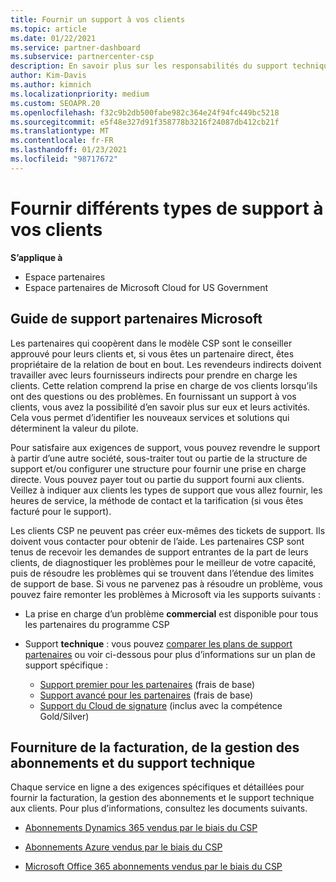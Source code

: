 ```yaml
---
title: Fournir un support à vos clients
ms.topic: article
ms.date: 01/22/2021
ms.service: partner-dashboard
ms.subservice: partnercenter-csp
description: En savoir plus sur les responsabilités du support technique pour les partenaires du programme CSP. Couvre la prise en charge de la facturation, de la gestion des abonnements et des problèmes techniques.
author: Kim-Davis
ms.author: kimnich
ms.localizationpriority: medium
ms.custom: SEOAPR.20
ms.openlocfilehash: f32c9b2db500fabe982c364e24f94fc449bc5218
ms.sourcegitcommit: e5f48e327d91f358778b3216f24087db412cb21f
ms.translationtype: MT
ms.contentlocale: fr-FR
ms.lasthandoff: 01/23/2021
ms.locfileid: "98717672"
---
```

# <a name="providing-different-types-of-support-to-your-customers"></a>Fournir différents types de support à vos clients

**S’applique à**

-  Espace partenaires
-  Espace partenaires de Microsoft Cloud for US Government


## <a name="microsoft-partner-support-guidance"></a>Guide de support partenaires Microsoft

Les partenaires qui coopèrent dans le modèle CSP sont le conseiller approuvé pour leurs clients et, si vous êtes un partenaire direct, êtes propriétaire de la relation de bout en bout. Les revendeurs indirects doivent travailler avec leurs fournisseurs indirects pour prendre en charge les clients. Cette relation comprend la prise en charge de vos clients lorsqu’ils ont des questions ou des problèmes. En fournissant un support à vos clients, vous avez la possibilité d’en savoir plus sur eux et leurs activités. Cela vous permet d’identifier les nouveaux services et solutions qui déterminent la valeur du pilote.

Pour satisfaire aux exigences de support, vous pouvez revendre le support à partir d’une autre société, sous-traiter tout ou partie de la structure de support et/ou configurer une structure pour fournir une prise en charge directe. Vous pouvez payer tout ou partie du support fourni aux clients. Veillez à indiquer aux clients les types de support que vous allez fournir, les heures de service, la méthode de contact et la tarification (si vous êtes facturé pour le support).

Les clients CSP ne peuvent pas créer eux-mêmes des tickets de support. Ils doivent vous contacter pour obtenir de l’aide. Les partenaires CSP sont tenus de recevoir les demandes de support entrantes de la part de leurs clients, de diagnostiquer les problèmes pour le meilleur de votre capacité, puis de résoudre les problèmes qui se trouvent dans l’étendue des limites de support de base. Si vous ne parvenez pas à résoudre un problème, vous pouvez faire remonter les problèmes à Microsoft via les supports suivants :

- La prise en charge d’un problème **commercial** est disponible pour tous les partenaires du programme CSP

- Support **technique** : vous pouvez [comparer les plans de support partenaires](https://partner.microsoft.com/support/partnersupport) ou voir ci-dessous pour plus d’informations sur un plan de support spécifique :

  - [Support premier pour les partenaires](https://partner.microsoft.com/support/microsoft-services-premier-support) (frais de base)
  - [Support avancé pour les partenaires](https://partner.microsoft.com/support/advanced-cloud-support) (frais de base)
  - [Support du Cloud de signature](https://docs.microsoft.com/partner-center/manage-your-partner-network-benefits) (inclus avec la compétence Gold/Silver)

## <a name="providing-billing-subscription-management-and-technical-support"></a>Fourniture de la facturation, de la gestion des abonnements et du support technique 

Chaque service en ligne a des exigences spécifiques et détaillées pour fournir la facturation, la gestion des abonnements et le support technique aux clients. Pour plus d’informations, consultez les documents suivants.

- [Abonnements Dynamics 365 vendus par le biais du CSP](https://www.microsoftpartnercommunity.com/t5/CSP/Microsoft-Partner-Support-Guidance/m-p/5262#M30)

- [Abonnements Azure vendus par le biais du CSP](https://www.microsoftpartnercommunity.com/t5/CSP/Microsoft-Partner-Support-Guidance/m-p/5263#M31)

- [Microsoft Office 365 abonnements vendus par le biais du CSP](https://www.microsoftpartnercommunity.com/t5/CSP/Microsoft-Partner-Support-Guidance/m-p/5264#M32)



 

 



